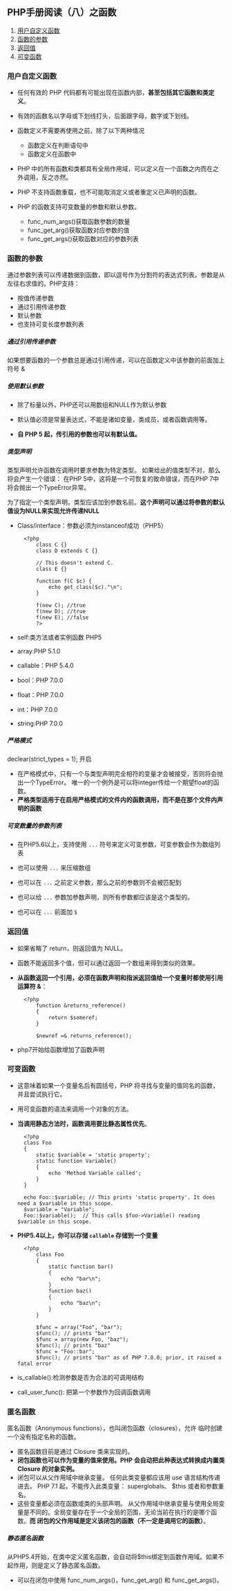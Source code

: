 ## PHP手册阅读（八）之函数

1. [用户自定义函数](#myfunction)
2. [函数的参数](#argument)
3. [返回值](#return)
4. [可变函数](#changefunction)
### <span id="myfunction">用户自定义函数</span>

+ 任何有效的 PHP 代码都有可能出现在函数内部，**甚至包括其它函数和类定义**。
 
+ 有效的函数名以字母或下划线打头，后面跟字母，数字或下划线。

+ 函数定义不需要再使用之前，除了以下两种情况

	+ 函数定义在判断语句中
	+ 函数定义在函数中

+ PHP 中的所有函数和类都具有全局作用域，可以定义在一个函数之内而在之外调用，反之亦然。 
+ PHP 不支持函数重载，也不可能取消定义或者重定义已声明的函数。 
+ PHP 的函数支持可变数量的参数和默认参数。

	+ func\_num\_args()获取函数参数的数量
	+ func\_get\_arg()获取函数对应参数的值
	+ func\_get\_args()获取函数对应的参数列表

### <span id="argument">函数的参数</span>

 通过参数列表可以传递数据到函数，即以逗号作为分割符的表达式列表。参数是从左往右求值的。PHP支持：

+ 按值传递参数
+ 通过引用传递参数
+ 默认参数
+ 也支持可变长度参数列表

##### 通过引用传递参数

 如果想要函数的一个参数总是通过引用传递，可以在函数定义中该参数的前面加上符号 &

##### 使用默认参数

+ 除了标量以外，PHP还可以用数组和NULL作为默认参数

+ 默认值必须是常量表达式，不能是诸如变量，类成员，或者函数调用等。

+ **自 PHP 5 起，传引用的参数也可以有默认值。**

##### 类型声明

类型声明允许函数在调用时要求参数为特定类型。 如果给出的值类型不对，那么将会产生一个错误： 在PHP 5中，这将是一个可恢复的致命错误，而在PHP 7中将会抛出一个TypeError异常。 

 为了指定一个类型声明，类型应该加到参数名前。**这个声明可以通过将参数的默认值设为NULL来实现允许传递NULL**

+ Class/interface：参数必须为instanceof成功（PHP5）

		<?php
			class C {}
			class D extends C {}
			
			// This doesn't extend C.
			class E {}
			
			function f(C $c) {
			    echo get_class($c)."\n";
			}
			
			f(new C); //true
			f(new D); //true
			f(new E); //false
			?> 
+ self:类方法或者实例函数 PHP5
+ array:PHP 5.1.0 
+ callable：PHP 5.4.0 
+ bool：PHP 7.0.0 
+ float：PHP 7.0.0 
+ int：PHP 7.0.0 
+ string:PHP 7.0.0

##### 严格模式

 declear(strict_types = 1); 开启

+ 在严格模式中，只有一个与类型声明完全相符的变量才会被接受，否则将会抛出一个TypeError。 唯一的一个例外是可以将integer传给一个期望float的函数。 
+ **严格类型适用于在启用严格模式的文件内的函数调用，而不是在那个文件内声明的函数**

##### 可变数量的参数列表

+ 在PHP5.6以上，支持使用 `...` 符号来定义可变参数，可变参数会作为数组列表

 	<?php
		function sum(...$numbers) {
		    $acc = 0;
		    foreach ($numbers as $n) {
		        $acc += $n;
		    }
		    return $acc;
		}
		
		echo sum(1, 2, 3, 4);
		?>

+ 也可以使用 `...` 来压缩数组

 	<?php
		function add($a, $b) {
		    return $a + $b;
		}
		
		echo add(...[1, 2])."\n";
		
		$a = [1, 2];
		echo add(...$a);

+ 也可以在 `...` 之前定义参数，那么之前的参数则不会被匹配到

	<?php
		function add($a, ...$b) {
		    return $a + $b;
		}
		
		echo add(1, 2, 3);

+ 也可以给 `...` 参数加参数声明，则所有参数都应该是这个类型的。
+ 也可以在 `...` 前面加 `$`


### <span id="return">返回值</span>

+ 如果省略了 return，则返回值为 NULL。
+ 函数不能返回多个值，但可以通过返回一个数组来得到类似的效果。
+ **从函数返回一个引用，必须在函数声明和指派返回值给一个变量时都使用引用运算符 &**： 

		<?php
			function &returns_reference()
			{
			    return $someref;
			}
			
			$newref =& returns_reference();
+ php7开始给函数增加了函数声明

### <span id="changefunction">可变函数 </span>

+ 这意味着如果一个变量名后有圆括号，PHP 将寻找与变量的值同名的函数，并且尝试执行它。

+ 用可变函数的语法来调用一个对象的方法。

+ **当调用静态方法时，函数调用要比静态属性优先**。

		<?php
		class Foo
		{
		    static $variable = 'static property';
		    static function Variable()
		    {
		        echo 'Method Variable called';
		    }
		}
		
		echo Foo::$variable; // This prints 'static property'. It does need a $variable in this scope.
		$variable = "Variable";
		Foo::$variable();  // This calls $foo->Variable() reading $variable in this scope.

+ **PHP5.4以上，你可以存储 `callable` 存储到一个变量**
  
		<?php
			class Foo
			{
			    static function bar()
			    {
			        echo "bar\n";
			    }
			    function baz()
			    {
			        echo "baz\n";
			    }
			}
			
			$func = array("Foo", "bar");
			$func(); // prints "bar"
			$func = array(new Foo, "baz");
			$func(); // prints "baz"
			$func = "Foo::bar";
			$func(); // prints "bar" as of PHP 7.0.0; prior, it raised a fatal error

+ is_callable():检测参数是否为合法的可调用结构 
+ call\_user\_func(): 把第一个参数作为回调函数调用

### 匿名函数

匿名函数（Anonymous functions），也叫闭包函数（closures），允许 临时创建一个没有指定名称的函数。

+ 匿名函数目前是通过 Closure 类来实现的。
+ **闭包函数也可以作为变量的值来使用。PHP 会自动把此种表达式转换成内置类 Closure 的对象实例。**
+ 闭包可以从父作用域中继承变量。 任何此类变量都应该用 use 语言结构传递进去。 PHP 7.1 起，不能传入此类变量： superglobals、 $this 或者和参数重名。 
+ 这些变量都必须在函数或类的头部声明。 从父作用域中继承变量与使用全局变量是不同的。全局变量存在于一个全局的范围，无论当前在执行的是哪个函数。**而 闭包的父作用域是定义该闭包的函数（不一定是调用它的函数）**。

##### 静态匿名函数

 从PHP5.4开始，在类中定义匿名函数，会自动将$this绑定到函数作用域。如果不起作用，则是定义了静态匿名函数。

+ 可以在闭包中使用 func\_num\_args()，func\_get\_arg() 和 func\_get\_args()。 
